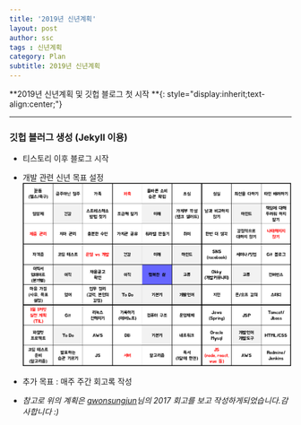 ```yaml
---
title: '2019년 신년계획'
layout: post
author: ssc
tags : 신년계획
category: Plan
subtitle: 2019년 신년계획
---
```


**2019년 신년계획 및 깃헙 블로그 첫 시작 **{: style="display:inherit;text-align:center;"}

---

### 깃헙 블러그 생성 (Jekyll 이용)

- 티스토리 이후 블로그 시작
- 개발 관련 신년 목표 설정 
![2019plan](/assets/images/post/2019_new_plan.PNG)

- 추가 목표 : 매주 주간 회고록 작성

* *참고로 위의 계획은 [gwonsungjun](https://gwonsungjun.github.io/)님의 2017 회고를 보고 작성하게되었습니다.감사합니다 :)*
